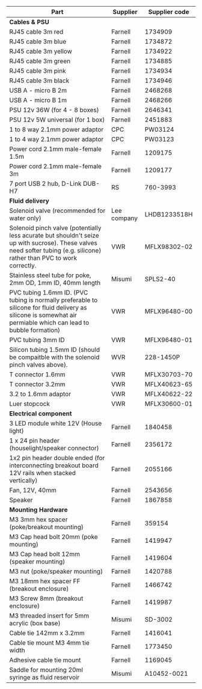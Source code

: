 | Part                                                         | Supplier    | Supplier code |
| ------------------------------------------------------------ | ----------- | ------------- |
| **Cables & PSU**                                             |             |               |
| RJ45 cable 3m red                                            | Farnell     | 1734909       |
| RJ45 cable 3m blue                                           | Farnell     | 1734872       |
| RJ45 cable 3m yellow                                         | Farnell     | 1734922       |
| RJ45 cable 3m green                                          | Farnell     | 1734885       |
| RJ45 cable 3m pink                                           | Farnell     | 1734934       |
| RJ45 cable 3m black                                          | Farnell     | 1734946       |
| USB A - micro B 2m                                           | Farnell     | 2468268       |
| USB A - micro B 1m                                           | Farnell     | 2468266       |
| PSU 12v 36W (for 4 - 8 boxes)                                | Farnell     | 2646341       |
| PSU 12v 5W universal (for 1 box)                             | Farnell     | 2451883       |
| 1 to 8 way 2.1mm power adaptor                               | CPC         | PW03124       |
| 1 to 4 way 2.1mm power adaptor                               | CPC         | PW03123       |
| Power cord 2.1mm male-female 1.5m                            | Farnell     | 1209175       |
| Power cord 2.1mm male-female 3m                              | Farnell     | 1209177       |
| 7 port USB 2 hub, D-Link DUB-H7                              | RS          | 760-3993      |
| **Fluid delivery**                                           |             |               |
| Solenoid valve (recommended for water only)                  | Lee company | LHDB1233518H  |
| Solenoid pinch valve (potentially less acurate but shouldn't seize up with sucrose).  These valves need softer tubing (e.g. silicone) rather than PVC to work correctly. | VWR         | MFLX98302-02  |
| Stainless steel tube for poke, 2mm OD, 1mm ID, 40mm length   | Misumi      | SPLS2-40      |
| PVC tubing 1.6mm ID.  (PVC tubing is normally preferable to silicone for fluid delivery as silicone is somewhat air permiable which can lead to bubble formation) | VWR         | MFLX96480-00  |
| PVC tubing 3mm ID                                            | VWR         | MFLX96480-01  |
| Silicon tubing 1.5mm ID  (should be compaitble with the solenoid pinch valves above). | WVR         | 228-1450P     |
| T connector 1.6mm                                            | VWR         | MFLX30703-70  |
| T connector 3.2mm                                            | VWR         | MFLX40623-65  |
| 3.2 to 1.6mm adaptor                                         | VWR         | MFLX40622-22  |
| Luer stopcock                                                | VWR         | MFLX30600-01  |
| **Electrical component**                                     |             |               |
| 3 LED module white 12V (House light)                         | Farnell     | 1840458       |
| 1 x 24 pin header (houselight/speaker connector)             | Farnell     | 2356172       |
| 1x2 pin header double ended (for interconnecting breakout board 12V rails when stacked vertically) | Farnell     | 2055166       |
| Fan, 12V, 40mm                                               | Farnell     | 2543656       |
| Speaker                                                      | Farnell     | 1867858       |
| **Mounting Hardware**                                        |             |               |
| M3 3mm hex spacer (poke/breakout mounting)                   | Farnell     | 359154        |
| M3 Cap head bolt 20mm (poke mounting)                        | Farnell     | 1419947       |
| M3 Cap head bolt 12mm (speaker mounting)                     | Farnell     | 1419604       |
| M3 nut (poke/speaker mounting)                               | Farnell     | 1420788       |
| M3 18mm hex spacer FF (breakout enclosure)                   | Farnell     | 1466742       |
| M3 Screw 8mm (breakout enclosure)                            | Farnell     | 1419987       |
| M3 threaded insert for 5mm acrylic (box base)                | Misumi      | SD-3002       |
| Cable tie 142mm x 3.2mm                                      | Farnell     | 1416041       |
| Cable tie mount M3 4mm tie width                             | Farnell     | 1773450       |
| Adhesive cable tie mount                                     | Farnell     | 1169045       |
| Saddle for mounting 20ml syringe as fluid reservoir          | Misumi      | A10452-0021   |

